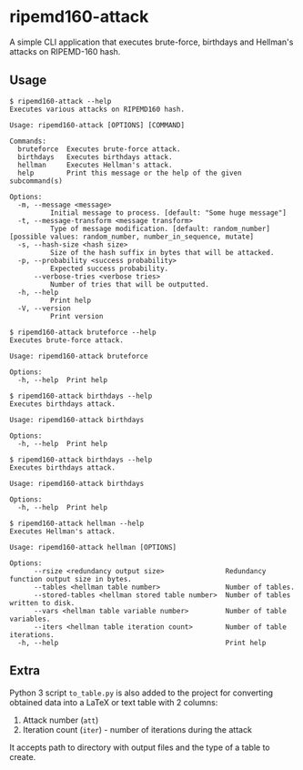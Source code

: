 # ripemd160-attack

A simple CLI application that executes brute-force, birthdays and Hellman's attacks on RIPEMD-160 hash.

## Usage

```console
$ ripemd160-attack --help
Executes various attacks on RIPEMD160 hash.

Usage: ripemd160-attack [OPTIONS] [COMMAND]

Commands:
  bruteforce  Executes brute-force attack.
  birthdays   Executes birthdays attack.
  hellman     Executes Hellman's attack.
  help        Print this message or the help of the given subcommand(s)

Options:
  -m, --message <message>
          Initial message to process. [default: "Some huge message"]
  -t, --message-transform <message transform>
          Type of message modification. [default: random_number] [possible values: random_number, number_in_sequence, mutate]
  -s, --hash-size <hash size>
          Size of the hash suffix in bytes that will be attacked.
  -p, --probability <success probability>
          Expected success probability.
      --verbose-tries <verbose tries>
          Number of tries that will be outputted.
  -h, --help
          Print help
  -V, --version
          Print version
```

```console
$ ripemd160-attack bruteforce --help
Executes brute-force attack.

Usage: ripemd160-attack bruteforce

Options:
  -h, --help  Print help
```

```console
$ ripemd160-attack birthdays --help
Executes birthdays attack.

Usage: ripemd160-attack birthdays

Options:
  -h, --help  Print help
```

```console
$ ripemd160-attack birthdays --help
Executes birthdays attack.

Usage: ripemd160-attack birthdays

Options:
  -h, --help  Print help
```

```console
$ ripemd160-attack hellman --help
Executes Hellman's attack.

Usage: ripemd160-attack hellman [OPTIONS]

Options:
      --rsize <redundancy output size>               Redundancy function output size in bytes.
      --tables <hellman table number>                Number of tables.
      --stored-tables <hellman stored table number>  Number of tables written to disk.
      --vars <hellman table variable number>         Number of table variables.
      --iters <hellman table iteration count>        Number of table iterations.
  -h, --help                                         Print help
```

## Extra

Python 3 script `to_table.py` is also added to the project for converting obtained data into a LaTeX or text table with 2 columns:
1. Attack number (`att`)
2. Iteration count (`iter`) - number of iterations during the attack

It accepts path to directory with output files and the type of a table to create.

